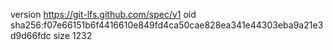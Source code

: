 version https://git-lfs.github.com/spec/v1
oid sha256:f07e66151b6f4416610e849fd4ca50cae828ea341e44303eba9a21e3d9d66fdc
size 1232

